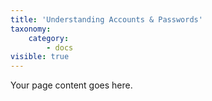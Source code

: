 ```yaml
---
title: 'Understanding Accounts & Passwords'
taxonomy:
    category:
        - docs
visible: true
---
```


Your page content goes here.